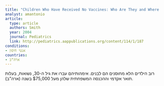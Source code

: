 ```yaml
---
title: "Children Who Have Received No Vaccines: Who Are They and Where Do They Live?"
analyst: amantonio
article:
  type: article
  authors: Smith
  year: 2004
  journal: Pediatrics
  link: http://pediatrics.aappublications.org/content/114/1/187
conditions:
- אנטי חיסון
countries:
- ארה"ב
---
```


רוב הילדים הלא מחוסנים הם לבנים. אימהותיהם עברו את גיל ה-30, נשואות, בעלות תואר אקדמי וההכנסה המשפחתית שלהן מעל $75,000 בשנה (ארה"ב).
